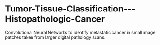 # Tumor-Tissue-Classification---Histopathologic-Cancer
Convolutional Neural Networks to identify metastatic cancer in small image patches taken from larger digital pathology scans.
